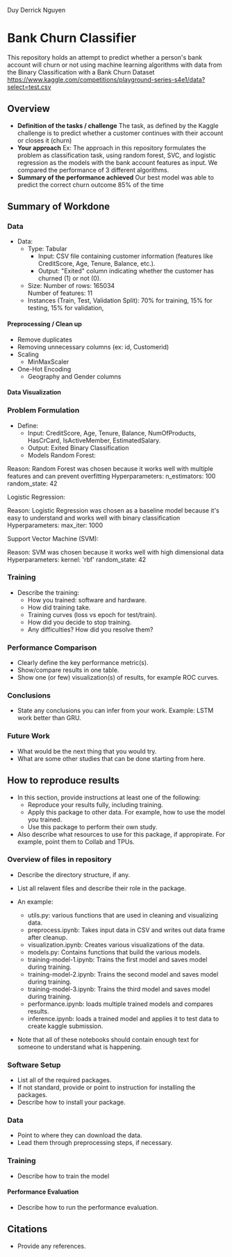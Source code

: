 Duy Derrick Nguyen

# Bank Churn Classifier

This repository holds an attempt to predict whether a person's bank account will churn or not using machine learning algorithms with data from the Binary Classification with a Bank Churn Dataset <br> https://www.kaggle.com/competitions/playground-series-s4e1/data?select=test.csv

## Overview

  * **Definition of the tasks / challenge**  The task, as defined by the Kaggle challenge is to predict whether a customer continues with their account or closes it (churn)
  * **Your approach** Ex: The approach in this repository formulates the problem as classification task, using random forest, SVC, and logistic regression as the models with the bank account features as input. We compared the performance of 3 different algorithms.
  * **Summary of the performance achieved**  Our best model was able to predict the correct churn outcome 85% of the time

## Summary of Workdone


### Data

* Data:
  * Type: Tabular
    * Input: CSV file containing customer information (features like CreditScore, Age, Tenure, Balance, etc.).
    * Output: "Exited" column indicating whether the customer has churned (1) or not (0).
  * Size: Number of rows: 165034 <br>
          Number of features: 11
  * Instances (Train, Test, Validation Split): 70% for training,
                                               15% for testing,
                                               15% for validation,

#### Preprocessing / Clean up
* Remove duplicates
* Removing unnecessary columns (ex: id, Customerid)
* Scaling
   * MinMaxScaler
* One-Hot Encoding
   * Geography and Gender columns

#### Data Visualization



### Problem Formulation

* Define:
  * Input: CreditScore, Age, Tenure, Balance, NumOfProducts, HasCrCard, IsActiveMember, EstimatedSalary.
  * Output: Exited Binary Classification
  * Models
Random Forest:

Reason: Random Forest was chosen because it works well with multiple features and can prevent overfitting
Hyperparameters:
n_estimators: 100 
random_state: 42 

Logistic Regression:

Reason: Logistic Regression was chosen as a baseline model because it's easy to understand and works well with binary classification
Hyperparameters:
max_iter: 1000 

Support Vector Machine (SVM):

Reason: SVM was chosen because it works well with high dimensional data
Hyperparameters:
kernel: 'rbf' 
random_state: 42 

### Training

* Describe the training:
  * How you trained: software and hardware.
  * How did training take.
  * Training curves (loss vs epoch for test/train).
  * How did you decide to stop training.
  * Any difficulties? How did you resolve them?

### Performance Comparison

* Clearly define the key performance metric(s).
* Show/compare results in one table.
* Show one (or few) visualization(s) of results, for example ROC curves.

### Conclusions

* State any conclusions you can infer from your work. Example: LSTM work better than GRU.

### Future Work

* What would be the next thing that you would try.
* What are some other studies that can be done starting from here.

## How to reproduce results

* In this section, provide instructions at least one of the following:
   * Reproduce your results fully, including training.
   * Apply this package to other data. For example, how to use the model you trained.
   * Use this package to perform their own study.
* Also describe what resources to use for this package, if appropirate. For example, point them to Collab and TPUs.

### Overview of files in repository

* Describe the directory structure, if any.
* List all relavent files and describe their role in the package.
* An example:
  * utils.py: various functions that are used in cleaning and visualizing data.
  * preprocess.ipynb: Takes input data in CSV and writes out data frame after cleanup.
  * visualization.ipynb: Creates various visualizations of the data.
  * models.py: Contains functions that build the various models.
  * training-model-1.ipynb: Trains the first model and saves model during training.
  * training-model-2.ipynb: Trains the second model and saves model during training.
  * training-model-3.ipynb: Trains the third model and saves model during training.
  * performance.ipynb: loads multiple trained models and compares results.
  * inference.ipynb: loads a trained model and applies it to test data to create kaggle submission.

* Note that all of these notebooks should contain enough text for someone to understand what is happening.

### Software Setup
* List all of the required packages.
* If not standard, provide or point to instruction for installing the packages.
* Describe how to install your package.

### Data

* Point to where they can download the data.
* Lead them through preprocessing steps, if necessary.

### Training

* Describe how to train the model

#### Performance Evaluation

* Describe how to run the performance evaluation.


## Citations

* Provide any references.







